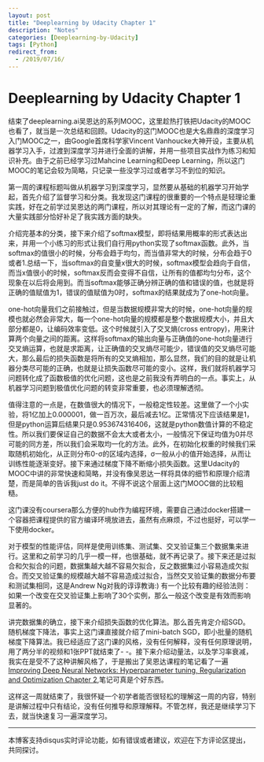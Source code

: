 ```yaml
---
layout: post
title: "Deeplearning by Udacity Chapter 1"
description: "Notes"
categories: [Deeplearning-by-Udacity]
tags: [Python]
redirect_from:
  - /2019/07/16/
---
```


# Deeplearning by Udacity Chapter 1  

结束了deeplearning.ai吴恩达的系列MOOC，这里趁热打铁把Udacity的MOOC也看了，就当是一次总结和回顾。Udacity的这门MOOC也是大名鼎鼎的深度学习入门MOOC之一，由Google首席科学家Vincent Vanhoucke大神开设，主要从机器学习入手，过渡到深度学习并进行全面的讲解，并用一些项目实战作为练习和知识补充。由于之前已经学习过Mahcine Learning和Deep Learning，所以这门MOOC的笔记会较为简略，只记录一些没学习过或者学习不到位的知识。      

第一周的课程标题叫做从机器学习到深度学习，显然要从基础的机器学习开始学起，首先介绍了监督学习和分类。我发现这门课程的很重要的一个特点是轻理论重实践，好在之前学过吴恩达的两门课程，所以对其理论有一定的了解，而这门课的大量实践部分恰好补足了我实践方面的缺失。  

介绍完基本的分类，接下来介绍了softmax模型，即将结果用概率的形式表达出来，并用一个小练习的形式让我们自行用python实现了softmax函数。此外，当softmax的值很小的时候，分布会趋于均匀，而当值非常大的时候，分布会趋于0或者1.总结一下，当softmax的自变量x很大的时候，softmax模型会趋向于自信，而当x值很小的时候，softmax反而会变得不自信，让所有的值都均匀分布，这个现象在以后将会用到。而当softmax能够正确分辨正确的值和错误的值，也就是将正确的值赋值为1，错误的值赋值为0时，softmax的结果就成为了one-hot向量。  

one-hot向量我们之前接触过，但是当数据规模非常大的时候，one-hot向量的规模也就必然会非常大，每一个one-hot向量的规模都是整个数据规模大小，并且大部分都是0，让编码效率变低。这个时候就引入了交叉熵(cross entropy)，用来计算两个向量之间的距离。这样将softmax的输出向量与正确值的one-hot向量进行交叉熵运算，也就是求距离，让正确值的交叉熵尽可能少，错误值的交叉熵尽可能大，那么最后的损失函数是将所有的交叉熵相加，那么显然，我们的目的就是让机器分类尽可能的正确，也就是让损失函数尽可能的变小。这样，我们就将机器学习问题转化成了函数极值的优化问题，这也是之前我没有弄明白的一点。事实上，从机器学习问题到极值优化问题的转变非常重要，也必须理解透彻。  

值得注意的一点是，在数值很大的情况下，一般稳定性较差。这里做了一个小实验，将1亿加上0.000001，做一百万次，最后减去1亿。正常情况下应该结果是1，但是python运算后结果只是0.953674316406，这就是python数值计算的不稳定性。所以我们要保证自己的数据不会太大或者太小，一般情况下保证均值为0并尽可能的同方差，所以我们会采取均一化的方法。此外，在初始化权重的时候我们采取随机初始化，从正则分布0-σ的区域内选择，σ一般从小的值开始选择，从而让训练性能逐渐变好。接下来通过梯度下降不断缩小损失函数。这里Udacity的MOOC中讲的非常快速和简略，并没有像吴恩达一样将具体的细节和原理介绍清楚，而是简单的告诉我just do it。不得不说这个层面上这门MOOC做的比较粗糙。  

这门课没有coursera那么方便的hub作为编程环境，需要自己通过docker搭建一个容器把课程提供的官方编译环境放进去，虽然有点麻烦，不过也挺好，可以学一下使用docker。

对于模型的性能评估，同样是使用训练集、测试集、交叉验证集三个数据集来进行。这里和之前学习的几乎一模一样，也很基础，就不再记录了。接下来还是过拟合和欠拟合的问题，数据集越大越不容易欠拟合，反之数据集过小容易造成欠拟合。而交叉验证集的规模越大越不容易造成过拟合，当然交叉验证集的数据分布要和测试集相同，这是Andrew Ng对我的谆谆教诲:) 有一个比较有趣的经验法则：如果一个改变在交叉验证集上影响了30个实例，那么一般这个改变是有效而影响显著的。  

讲完数据集的确立，接下来介绍损失函数的优化算法。那么首先肯定介绍SGD。随机梯度下降法，事实上这门课直接就介绍了mini-batch SGD，即小批量的随机梯度下降算法。我已经适应了这门课的风格，没有任何解释，没有任何原理说明，用了两分半的视频和1张PPT就结束了- -。接下来介绍动量法，以及学习率衰减，我实在是受不了这种讲解风格了，于是搬出了吴恩达课程的笔记看了一遍[Improving Deep Neural Networks: Hyperparameter tuning, Regularization and Optimization Chapter 2](http://justin-yu.me/blog/2019/03/13/Improving-Deep-Neural-Networks-Hyperparameter-tuning,-Regularization-and-Optimization-Chapter-2/),笔记可真是个好东西。  

这样这一周就结束了，我很怀疑一个初学者能否很轻松的理解这一周的内容，特别是讲解过程中只有结论，没有任何推导和原理解释。不管怎样，我还是继续学习下去，就当快速复习一遍深度学习。  

---
本博客支持disqus实时评论功能，如有错误或者建议，欢迎在下方评论区提出，共同探讨。  
